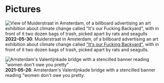 # Pictures

![View of Muiderstraat in Amsterdam, of a billboard advertising an art exhibition about climate change called "It's our Fucking Backyard", with in front of it two dozen bags of trash, picked apart by rats and seagulls](https://res.cloudinary.com/dbi2zounq/image/upload/v1653941093/zinzy.website/2022-05-30-07-57_zw5dfu.jpg)
**2022-05-30**: Muiderstraat in Amsterdam, of a billboard advertising an art exhibition about climate change called ["It's our Fucking Backyard"](https://www.designboom.com/art/its-our-fking-backyard-05-26-2022/), with in front of it two dozen bags of trash, picked apart by rats and seagulls.

![Amsterdam's Valentijnkade bridge with a stencilled banner reading "women don't owe you pretty"](https://res.cloudinary.com/dbi2zounq/image/upload/v1654010956/zinzy.website/dh893nuiqdnu1i2e12.jpg)
**2021-05-26**: Amsterdam's Valentijnkade bridge with a stencilled banner reading "women don't owe you pretty.